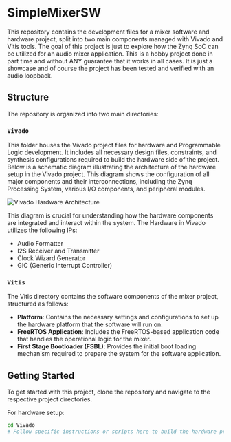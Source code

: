 # SimpleMixerSW

This repository contains the development files for a mixer software and hardware project, split into two main components managed with Vivado and Vitis tools. The goal of this project is just to explore how the Zynq SoC can be utilized for an audio mixer application. This is a hobby project done in part time and without ANY guarantee that it works in all cases. It is just a showcase and of course the project has been tested and verified with an audio loopback.

## Structure

The repository is organized into two main directories:

### `Vivado`

This folder houses the Vivado project files for hardware and Programmable Logic development. It includes all necessary design files, constraints, and synthesis configurations required to build the hardware side of the project. Below is a schematic diagram illustrating the architecture of the hardware setup in the Vivado project. This diagram shows the configuration of all major components and their interconnections, including the Zynq Processing System, various I/O components, and peripheral modules.

![Vivado Hardware Architecture](docs/block_diagram.png)

This diagram is crucial for understanding how the hardware components are integrated and interact within the system.
The Hardware in Vivado utilizes the following IPs:
- Audio Formatter
- I2S Receiver and Transmitter
- Clock Wizard Generator
- GIC (Generic Interrupt Controller)

### `Vitis`

The Vitis directory contains the software components of the mixer project, structured as follows:

- **Platform**: Contains the necessary settings and configurations to set up the hardware platform that the software will run on.
- **FreeRTOS Application**: Includes the FreeRTOS-based application code that handles the operational logic for the mixer.
- **First Stage Bootloader (FSBL)**: Provides the initial boot loading mechanism required to prepare the system for the software application.

## Getting Started

To get started with this project, clone the repository and navigate to the respective project directories.

For hardware setup:
```bash
cd Vivado
# Follow specific instructions or scripts here to build the hardware project
